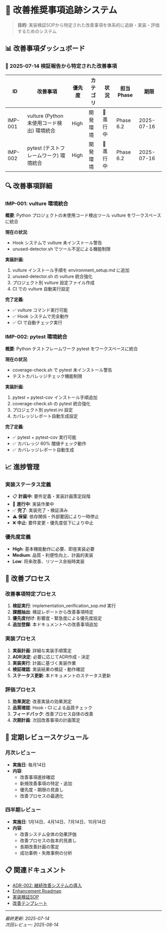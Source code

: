 # 🔧 改善推奨事項追跡システム

> **目的**: 実装検証SOPから特定された改善事項を体系的に追跡・実装・評価するためのシステム

## 📊 改善事項ダッシュボード

### 🎯 2025-07-14 検証報告から特定された改善事項

| ID | 改善事項 | 優先度 | カテゴリ | 状況 | 担当Phase | 期限 |
|----|---------|---------|---------|----- |----------|------|
| IMP-001 | vulture (Python未使用コード検出) 環境統合 | High | 開発環境 | 🔄 進行中 | Phase 6.2 | 2025-07-16 |
| IMP-002 | pytest (テストフレームワーク) 環境統合 | High | 開発環境 | 🔄 進行中 | Phase 6.2 | 2025-07-16 |

## 🔍 改善事項詳細

### IMP-001: vulture 環境統合
**概要**: Python プロジェクトの未使用コード検出ツール vulture をワークスペースに統合

**現在の状況**: 
- Hook システムで vulture 未インストール警告
- unused-detector.sh でツール不足による機能制限

**実装計画**:
1. vulture インストール手順を environment_setup.md に追加
2. unused-detector.sh の vulture 統合強化
3. プロジェクト別 vulture 設定ファイル作成
4. CI での vulture 自動実行設定

**完了定義**: 
- ✅ vulture コマンド実行可能
- ✅ Hook システムで完全動作
- ✅ CI で自動チェック実行

### IMP-002: pytest 環境統合
**概要**: Python テストフレームワーク pytest をワークスペースに統合

**現在の状況**:
- coverage-check.sh で pytest 未インストール警告
- テストカバレッジチェック機能制限

**実装計画**:
1. pytest + pytest-cov インストール手順追加
2. coverage-check.sh の pytest 統合強化
3. プロジェクト別 pytest.ini 設定
4. カバレッジレポート自動生成設定

**完了定義**:
- ✅ pytest + pytest-cov 実行可能
- ✅ カバレッジ 60% 閾値チェック動作
- ✅ カバレッジレポート自動生成


## 📈 進捗管理

### 実装ステータス定義
- 📋 **計画中**: 要件定義・実装計画策定段階
- 🔄 **進行中**: 実装作業中
- ✅ **完了**: 実装完了・検証済み
- ⚠️ **保留**: 依存関係・外部要因により一時停止
- ❌ **中止**: 要件変更・優先度低下により中止

### 優先度定義
- **High**: 基本機能動作に必要、即座実装必要
- **Medium**: 品質・利便性向上、計画的実装
- **Low**: 将来改善、リソース余裕時実装

## 🔄 改善プロセス

### 改善事項特定プロセス
1. **検証実行**: implementation_verification_sop.md 実行
2. **課題抽出**: 検証レポートから改善事項特定
3. **優先度付け**: 影響度・緊急度による優先度設定
4. **追加登録**: 本ドキュメントへの改善事項追加

### 実装プロセス
1. **実装計画**: 詳細な実装手順策定
2. **ADR決定**: 必要に応じてADR作成・決定
3. **実装実行**: 計画に基づく実装作業
4. **検証確認**: 実装結果の検証・動作確認
5. **ステータス更新**: 本ドキュメントのステータス更新

### 評価プロセス
1. **効果測定**: 改善実装の効果測定
2. **品質確認**: Hook・CI による品質チェック
3. **フィードバック**: 改善プロセス自体の改善
4. **次期計画**: 次回改善事項の計画策定

## 📅 定期レビュースケジュール

### 月次レビュー
- **実施日**: 毎月14日
- **内容**: 
  - 改善事項進捗確認
  - 新規改善事項の特定・追加
  - 優先度・期限の見直し
  - 改善プロセスの最適化

### 四半期レビュー
- **実施日**: 1月14日、4月14日、7月14日、10月14日
- **内容**:
  - 改善システム全体の効果評価
  - 改善プロセスの抜本的見直し
  - 長期改善計画の策定
  - 成功事例・失敗事例の分析

## 📋 関連ドキュメント

- [ADR-002: 継続改善システムの導入](../../governance/adr/002-continuous-improvement-system.md)
- [Enhancement Roadmap](enhancement_roadmap.md)
- [実装検証SOP](implementation_verification_sop.md)
- [改善テンプレート](../02_templates/improvement_template.md)

---

*最終更新: 2025-07-14*  
*次回レビュー: 2025-08-14*